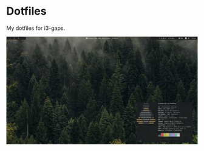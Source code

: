 # Dotfiles
My dotfiles for i3-gaps.

![alt text](https://raw.githubusercontent.com/Erjamo/Dotfiles/main/screenshot.png)
